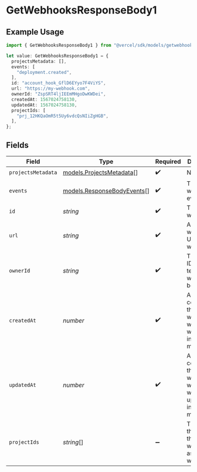 # GetWebhooksResponseBody1

## Example Usage

```typescript
import { GetWebhooksResponseBody1 } from "@vercel/sdk/models/getwebhooksop.js";

let value: GetWebhooksResponseBody1 = {
  projectsMetadata: [],
  events: [
    "deployment.created",
  ],
  id: "account_hook_GflD6EYyo7F4ViYS",
  url: "https://my-webhook.com",
  ownerId: "ZspSRT4ljIEEmMHgoDwKWDei",
  createdAt: 1567024758130,
  updatedAt: 1567024758130,
  projectIds: [
    "prj_12HKQaOmR5t5Uy6vdcQsNIiZgHGB",
  ],
};
```

## Fields

| Field                                                                        | Type                                                                         | Required                                                                     | Description                                                                  | Example                                                                      |
| ---------------------------------------------------------------------------- | ---------------------------------------------------------------------------- | ---------------------------------------------------------------------------- | ---------------------------------------------------------------------------- | ---------------------------------------------------------------------------- |
| `projectsMetadata`                                                           | [models.ProjectsMetadata](../models/projectsmetadata.md)[]                   | :heavy_check_mark:                                                           | N/A                                                                          |                                                                              |
| `events`                                                                     | [models.ResponseBodyEvents](../models/responsebodyevents.md)[]               | :heavy_check_mark:                                                           | The webhooks events                                                          | deployment.created                                                           |
| `id`                                                                         | *string*                                                                     | :heavy_check_mark:                                                           | The webhook id                                                               | account_hook_GflD6EYyo7F4ViYS                                                |
| `url`                                                                        | *string*                                                                     | :heavy_check_mark:                                                           | A string with the URL of the webhook                                         | https://my-webhook.com                                                       |
| `ownerId`                                                                    | *string*                                                                     | :heavy_check_mark:                                                           | The unique ID of the team the webhook belongs to                             | ZspSRT4ljIEEmMHgoDwKWDei                                                     |
| `createdAt`                                                                  | *number*                                                                     | :heavy_check_mark:                                                           | A number containing the date when the webhook was created in in milliseconds | 1567024758130                                                                |
| `updatedAt`                                                                  | *number*                                                                     | :heavy_check_mark:                                                           | A number containing the date when the webhook was updated in in milliseconds | 1567024758130                                                                |
| `projectIds`                                                                 | *string*[]                                                                   | :heavy_minus_sign:                                                           | The ID of the projects the webhook is associated with                        | [<br/>"prj_12HKQaOmR5t5Uy6vdcQsNIiZgHGB"<br/>]                               |